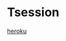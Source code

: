 # Tsession

[heroku](https://dashboard.heroku.com/new?template=https%3A%2F%2Fgithub.com%2Fkingjux%2FTsession) 
